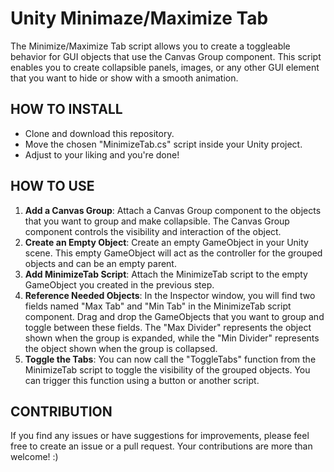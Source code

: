 # Unity Minimaze/Maximize Tab
The Minimize/Maximize Tab script allows you to create a toggleable behavior for GUI objects that use the Canvas Group component. This script enables you to create collapsible panels, images, or any other GUI element that you want to hide or show with a smooth animation.

## HOW TO INSTALL

- Clone and download this repository.
- Move the chosen "MinimizeTab.cs" script inside your Unity project.
- Adjust to your liking and you're done!

## HOW TO USE

1. **Add a Canvas Group**: Attach a Canvas Group component to the objects that you want to group and make collapsible. The Canvas Group component controls the visibility and interaction of the object.
2. **Create an Empty Object**: Create an empty GameObject in your Unity scene. This empty GameObject will act as the controller for the grouped objects and can be an empty parent.
3. **Add MinimizeTab Script**: Attach the MinimizeTab script to the empty GameObject you created in the previous step.
4. **Reference Needed Objects**: In the Inspector window, you will find two fields named "Max Tab" and "Min Tab" in the MinimizeTab script component. Drag and drop the GameObjects that you want to group and toggle between these fields. The "Max Divider" represents the object shown when the group is expanded, while the "Min Divider" represents the object shown when the group is collapsed.
5. **Toggle the Tabs**: You can now call the "ToggleTabs" function from the MinimizeTab script to toggle the visibility of the grouped objects. You can trigger this function using a button or another script.

## CONTRIBUTION
If you find any issues or have suggestions for improvements, please feel free to create an issue or a pull request. Your contributions are more than welcome! :)
